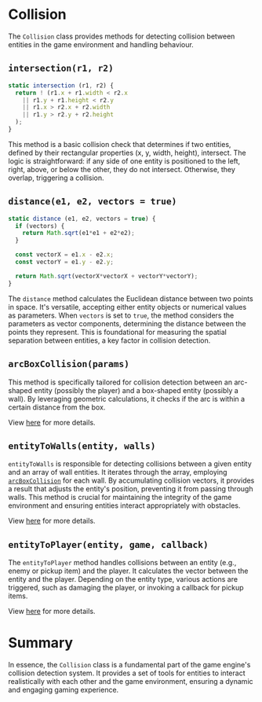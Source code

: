 # Collision

The `Collision` class provides methods for detecting collision between entities in the game environment and handling behaviour.

## `intersection(r1, r2)`

```js
static intersection (r1, r2) {
  return ! (r1.x + r1.width < r2.x
    || r1.y + r1.height < r2.y
    || r1.x > r2.x + r2.width
    || r1.y > r2.y + r2.height
  );
}
```

This method is a basic collision check that determines if two entities, defined by their rectangular properties (x, y, width, height), intersect. The logic is straightforward: if any side of one entity is positioned to the left, right, above, or below the other, they do not intersect. Otherwise, they overlap, triggering a collision.

## `distance(e1, e2, vectors = true)`

```js
static distance (e1, e2, vectors = true) {
  if (vectors) {
    return Math.sqrt(e1*e1 + e2*e2);
  }

  const vectorX = e1.x - e2.x;
  const vectorY = e1.y - e2.y;

  return Math.sqrt(vectorX*vectorX + vectorY*vectorY);
}
```

The `distance` method calculates the Euclidean distance between two points in space. It's versatile, accepting either entity objects or numerical values as parameters. When `vectors` is set to `true`, the method considers the parameters as vector components, determining the distance between the points they represent. This is foundational for measuring the spatial separation between entities, a key factor in collision detection.

## `arcBoxCollision(params)`

This method is specifically tailored for collision detection between an arc-shaped entity (possibly the player) and a box-shaped entity (possibly a wall). By leveraging geometric calculations, it checks if the arc is within a certain distance from the box.

View [here](arc-box-collision.md) for more details.

## `entityToWalls(entity, walls)`

`entityToWalls` is responsible for detecting collisions between a given entity and an array of wall entities. It iterates through the array, employing [`arcBoxCollision`](arc-box-collision.md) for each wall. By accumulating collision vectors, it provides a result that adjusts the entity's position, preventing it from passing through walls. This method is crucial for maintaining the integrity of the game environment and ensuring entities interact appropriately with obstacles.

View [here](entity-to-walls.md) for more details.

## `entityToPlayer(entity, game, callback)`

The `entityToPlayer` method handles collisions between an entity (e.g., enemy or pickup item) and the player. It calculates the vector between the entity and the player. Depending on the entity type, various actions are triggered, such as damaging the player, or invoking a callback for pickup items.

View [here](entity-to-player.md) for more details.

# Summary
In essence, the `Collision` class is a fundamental part of the game engine's collision detection system. It provides a set of tools for entities to interact realistically with each other and the game environment, ensuring a dynamic and engaging gaming experience.